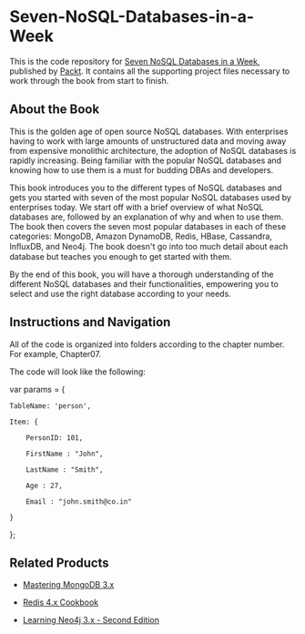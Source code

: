 # Seven-NoSQL-Databases-in-a-Week
This is the code repository for [Seven NoSQL Databases in a Week](https://www.packtpub.com/big-data-and-business-intelligence/seven-nosql-databases-week), published by [Packt](https://www.packtpub.com/?utm_source=github). It contains all the supporting project files necessary to work through the book from start to finish.
## About the Book
This is the golden age of open source NoSQL databases. With enterprises having to work with large amounts of unstructured data and moving away from expensive monolithic architecture, the adoption of NoSQL databases is rapidly increasing. Being familiar with the popular NoSQL databases and knowing how to use them is a must for budding DBAs and developers.

This book introduces you to the different types of NoSQL databases and gets you started with seven of the most popular NoSQL databases used by enterprises today. We start off with a brief overview of what NoSQL databases are, followed by an explanation of why and when to use them. The book then covers the seven most popular databases in each of these categories: MongoDB, Amazon DynamoDB, Redis, HBase, Cassandra, InﬂuxDB, and Neo4j. The book doesn't go into too much detail about each database but teaches you enough to get started with them.

By the end of this book, you will have a thorough understanding of the different NoSQL databases and their functionalities, empowering you to select and use the right database according to your needs.
## Instructions and Navigation
All of the code is organized into folders according to the chapter number. For example, Chapter07.



The code will look like the following:

var params = {

    TableName: 'person',
    
    Item: { 
    
        PersonID: 101,
        
        FirstName : "John",
        
        LastName : "Smith",
        
        Age : 27,
        
        Email : "john.smith@co.in"
        
    }
    
};


## Related Products
* [Mastering MongoDB 3.x](https://www.packtpub.com/big-data-and-business-intelligence/mastering-mongodb-3x)

* [Redis 4.x Cookbook](https://www.packtpub.com/big-data-and-business-intelligence/redis-4x-cookbook)

* [Learning Neo4j 3.x - Second Edition](https://www.packtpub.com/big-data-and-business-intelligence/learning-neo4j-3x-second-edition)

